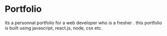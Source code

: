 # Portfolio
Its a personnal portfolio for a web developer who is a fresher . this portfolio is built using javascript, react.js, node, css etc.
